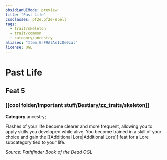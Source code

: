 ```yaml
---
obsidianUIMode: preview
title: "Past Life"
cssclasses: pf2e,pf2e-spell
tags:
  - trait/skeleton
  - trait/common
  - category/ancestry
aliases: "Item.GrF9AlAsIzQe0zal"
license: OGL
---
```

# Past Life
## Feat 5
### [[cool folder/Important stuff/Bestiary/zz_traits/skeleton]]

**Category** ancestry; 




Flashes of your life become clearer and more frequent, allowing you to apply skills you developed while alive. You become trained in a skill of your choice and gain the [[Additional Lore|Additional Lore]] feat for a Lore subcategory tied to your life.

*Source: Pathfinder Book of the Dead*
*OGL*